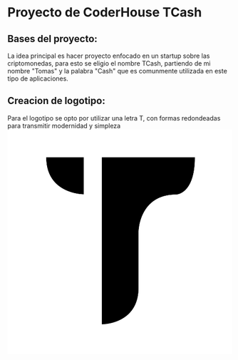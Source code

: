 # Proyecto de CoderHouse TCash

## Bases del proyecto:
La idea principal es hacer proyecto enfocado en un startup sobre las criptomonedas, para esto se eligio el nombre TCash, partiendo de mi nombre "Tomas" y la palabra "Cash" que es comunmente utilizada en este tipo de aplicaciones.

## Creacion de logotipo:
Para el logotipo se opto por utilizar una letra T, con formas redondeadas para transmitir modernidad y simpleza
![Logotipo](./TCashLogo.svg)
